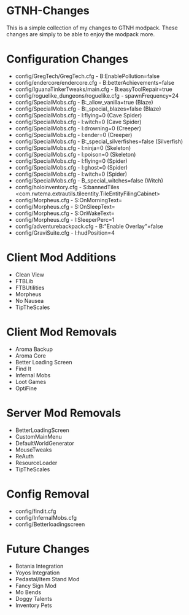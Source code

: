 # GTNH-Changes
This is a simple collection of my changes to GTNH modpack. These changes are simply to be able to enjoy the modpack more.

# Configuration Changes

* config/GregTech/GregTech.cfg - B:EnablePollution=false
* config/endercore/endercore.cfg - B:betterAchievements=false
* config/IguanaTinkerTweaks/main.cfg - B:easyToolRepair=true
* config/roguelike_dungeons/roguelike.cfg - spawnFrequency=24
* config/SpecialMobs.cfg - B:_allow_vanilla=true (Blaze)
* config/SpecialMobs.cfg - B:_special_blazes=false (Blaze)
* config/SpecialMobs.cfg - I:flying=0 (Cave Spider)
* config/SpecialMobs.cfg - I:witch=0 (Cave Spider)
* config/SpecialMobs.cfg - I:drowning=0 (Creeper)
* config/SpecialMobs.cfg - I:ender=0 (Creeper)
* config/SpecialMobs.cfg - B:_special_silverfishes=false (Silverfish)
* config/SpecialMobs.cfg - I:ninja=0 (Skeleton)
* config/SpecialMobs.cfg - I:poison=0 (Skeleton)
* config/SpecialMobs.cfg - I:flying=0 (Spider)
* config/SpecialMobs.cfg - I:ghost=0 (Spider)
* config/SpecialMobs.cfg - I:witch=0 (Spider)
* config/SpecialMobs.cfg - B_special_witches=false (Witch)
* config/holoinventory.cfg - S:bannedTiles <com.rwtema.extrautils.tileentity.TileEntityFilingCabinet>
* config/Morpheus.cfg - S:OnMorningText=
* config/Morpheus.cfg - S:OnSleepText=
* config/Morpheus.cfg - S:OnWakeText=
* config/Morpheus.cfg - I:SleeperPerc=1
* config/adventurebackpack.cfg - B:"Enable Overlay"=false
* config/GraviSuite.cfg - I:hudPosition=4

# Client Mod Additions

* Clean View
* FTBLib
* FTBUtilities
* Morpheus
* No Nausea
* TipTheScales

# Client Mod Removals

* Aroma Backup
* Aroma Core
* Better Loading Screen
* Find It
* Infernal Mobs
* Loot Games
* OptiFine

# Server Mod Removals

* BetterLoadingScreen
* CustomMainMenu
* DefaultWorldGenerator
* MouseTweaks
* ReAuth
* ResourceLoader
* TipTheScales

# Config Removal

* config/findit.cfg
* config/InfernalMobs.cfg
* config/Betterloadingscreen

# Future Changes

* Botania Integration
* Yoyos Integration
* Pedastal/Item Stand Mod
* Fancy Sign Mod
* Mo Bends
* Doggy Talents
* Inventory Pets
